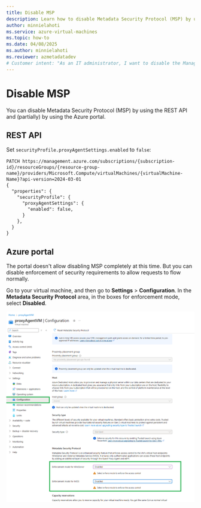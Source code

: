 ```yaml
---
title: Disable MSP
description: Learn how to disable Metadata Security Protocol (MSP) by using the REST API and the Azure portal.
author: minnielahoti
ms.service: azure-virtual-machines
ms.topic: how-to
ms.date: 04/08/2025
ms.author: minnielahoti
ms.reviewer: azmetadatadev
# Customer intent: "As an IT administrator, I want to disable the Managed Service Proxy (MSP) for my virtual machines, so that I can manage security settings more effectively and allow requests to flow normally."
---
```


# Disable MSP

You can disable Metadata Security Protocol (MSP) by using the REST API and (partially) by using the Azure portal.

## REST API

Set `securityProfile.proxyAgentSettings.enabled` to `false`:

```http
PATCH https://management.azure.com/subscriptions/{subscription-id}/resourceGroups/{resource-group-name}/providers/Microsoft.Compute/virtualMachines/{virtualMachine-Name}?api-version=2024-03-01
{
  "properties": {
    "securityProfile": {
      "proxyAgentSettings": {
        "enabled": false,
      }
    },
  }
}
```

## Azure portal

The portal doesn't allow disabling MSP completely at this time. But you can disable enforcement of security requirements to allow requests to flow normally.

Go to your virtual machine, and then go to **Settings** > **Configuration**. In the **Metadata Security Protocol** area, in the boxes for enforcement mode, select **Disabled**.

![Screenshot that shows selections in the Azure portal for disabling enforcement mode.](../images/disable-msp-portal.png)
